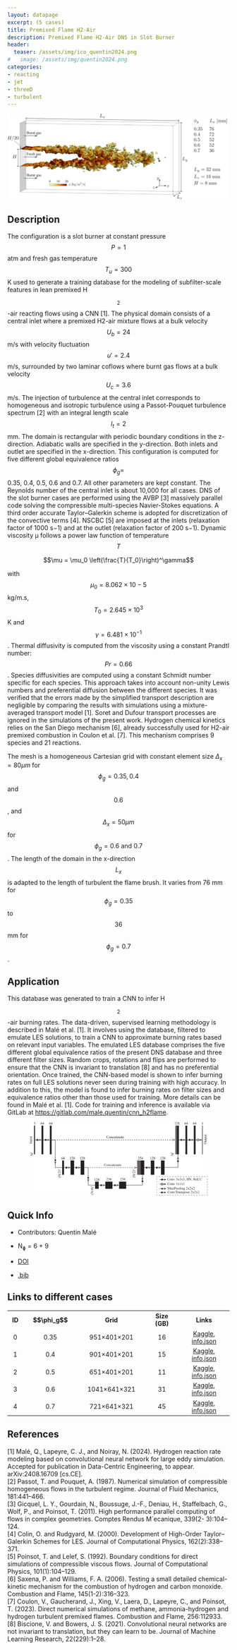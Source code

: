 ```yaml
---
layout: datapage
excerpt: (5 cases)
title: Premixed Flame H2-Air
description: Premixed Flame H2-Air DNS in Slot Burner
header:
  teaser: /assets/img/ico_quentin2024.png
#   image: /assets/img/quentin2024.png
categories: 
- reacting
- jet
- threeD
- turbulent
---
```

<div style="text-align: center;">
    <img src="./assets/img/quentin2024.png" alt="Image 1" style="max-width: 100%;">
</div>

## Description
The configuration is a slot burner at constant pressure $$P = 1$$ atm and fresh gas temperature $$T_u = 300$$ K used to generate a training database for the modeling of subfilter-scale features in lean premixed H$$_2$$-air reacting flows using a CNN [1]. The physical domain consists of a central inlet where a premixed H2-air mixture flows at a bulk velocity $$U_b = 24$$ m/s with velocity fluctuation $$u′= 2.4$$ m/s, surrounded by two laminar coflows where burnt gas flows at a bulk velocity $$U_c = 3.6$$ m/s. The injection of turbulence at the central inlet corresponds to homogeneous and isotropic turbulence using a Passot-Pouquet turbulence spectrum [2] with an integral length scale $$l_t = 2$$ mm. The domain is rectangular with periodic boundary conditions in the z-direction. Adiabatic walls are specified in the y-direction. Both inlets and outlet are specified in the x-direction. This configuration is computed for five different global equivalence ratios $$\phi_g = $$ 0.35, 0.4, 0.5, 0.6 and 0.7. All other parameters are kept constant. The Reynolds number of the central inlet is about 10,000 for all cases.
DNS of the slot burner cases are performed using the AVBP [3] massively parallel code solving the
compressible multi-species Navier-Stokes equations. A third order accurate Taylor–Galerkin scheme is adopted
for discretization of the convective terms [4]. NSCBC [5] are imposed at the inlets (relaxation factor of 1000
s−1) and at the outlet (relaxation factor of 200 s−1). Dynamic viscosity µ follows a power law function of
temperature $$T$$


$$\mu = \mu_0 \left(\frac{T}{T_0}\right)^\gamma$$

with $$\mu_0 = 8.062 × 10−5$$ kg/m.s, $$T_0 = 2.645 \times 10^3$$ K and $$γ = 6.481 \times 10^{−1}$$. Thermal diffusivity is computed
from the viscosity using a constant Prandtl number: $$Pr = 0.66$$. Species diffusivities are computed using
a constant Schmidt number specific for each species. This approach takes into account non-unity
Lewis numbers and preferential diffusion between the different species. It was verified that the errors made by
the simplified transport description are negligible by comparing the results with simulations using a mixture-
averaged transport model [1]. Soret and Dufour transport processes are ignored in the simulations of the present
work. Hydrogen chemical kinetics relies on the San Diego mechanism [6], already successfully used for H2-air
premixed combustion in Coulon et al. [7]. This mechanism comprises 9 species and 21 reactions.

The mesh is a homogeneous Cartesian grid with constant element size $\Delta_x = 80 \mu m$ for $$\phi_g = 0.35, 0.4$$ and
$$0.6$$, and $$\Delta_x = 50 \mu m$$ for $$\phi_g = 0.6\ \mathrm{and}\ 0.7$$. The length of the domain in the x-direction $$L_x$$ is adapted to the length of turbulent the flame brush. It varies from 76 mm for $$\phi_g = 0.35$$ to $$36$$ mm for $$\phi_g= 0.7$$.

## Application 
This database was generated to train a CNN to infer H$$_2$$-air burning rates. The data-driven, supervised learning
methodology is described in Malé et al. [1]. It involves using the database, filtered to emulate LES solutions, to train a
CNN to approximate burning rates based on relevant input variables. The emulated LES database comprises the
five different global equivalence ratios of the present DNS database and three different filter sizes. Random crops,
rotations and flips are performed to ensure that the CNN is invariant to translation [8] and has no preferential
orientation. Once trained, the CNN-based model is shown to infer burning rates on full LES solutions never
seen during training with high accuracy. In addition to this, the model is found to infer burning rates on filter
sizes and equivalence ratios other than those used for training. More details can be found in Malé et al. [1]. Code for
training and inference is available via GitLab at https://gitlab.com/male.quentin/cnn_h2flame.

<div style="text-align: center;">
    <img src="/assets/img/arch_quentin2024.png" alt="Image 1" style="max-width: 80%;">
</div>

## Quick Info
* Contributors: Quentin Malé
* N<sub>&#632;</sub> = 6 + 9

* <a href="https://doi.org/10.1017/dce.2025.1">DOI</a>
* <a href="./assets/bib/quentin2024.bib">.bib</a>

## Links to different cases

<script src="./assets/js/table.js"></script>

<table align="center">
    <tr class="header">
    <th style="width:2%;">ID</th>
    <th style="width:8%;">$$\phi_g$$</th>
      <!-- <th style="width:60%;">TPY</th> -->
    <th style="width:8%;">Grid</th>
    <th style="width:8%;">Size (GB)</th>
      <!-- <th style="width:60%;">Article</th> -->
    <th style="width:12%;">Links</th>
    </tr>
    <tr>       
        <td align="center"> 0 </td>
        <td align="center">0.35</td>
        <td align="center">951&times;401&times;201</td>
        <td align="center">16</td>
        <td align="center">
        <a href="https://www.kaggle.com/datasets/blastnet/premixed-flame-slot-burner-dns-h2air-phi035">Kaggle</a>, <a href="./assets/json/quentin2024/premixed-flame-slot-burner-dns-h2air-phi035-info.json">info.json</a><BR>
        </td>
    </tr>
    <tr>       
        <td align="center"> 1 </td>
        <td align="center">0.4</td>
        <td align="center">901&times;401&times;201</td>
        <td align="center">15</td>
        <td align="center">
        <a href="https://www.kaggle.com/datasets/blastnet/premixed-flame-slot-burner-dns-h2air-phi04">Kaggle</a>, <a href="./assets/json/quentin2024/premixed-flame-slot-burner-dns-h2air-phi04-info.json">info.json</a><BR>
        </td>
    </tr>
    <tr>       
        <td align="center"> 2 </td>
        <td align="center">0.5</td>
        <td align="center">651&times;401&times;201</td>
        <td align="center">11</td>
        <td align="center">
        <a href="https://www.kaggle.com/datasets/blastnet/premixed-flame-slot-burner-dns-h2air-phi05">Kaggle</a>, <a href="./assets/json/quentin2024/premixed-flame-slot-burner-dns-h2air-phi05-info.json">info.json</a><BR>
        </td>
    </tr>
    <tr>       
        <td align="center"> 3 </td>
        <td align="center">0.6</td>
        <td align="center">1041&times;641&times;321</td>
        <td align="center">31</td>
        <td align="center">
        <a href="https://www.kaggle.com/datasets/blastnet/premixed-flame-slot-burner-dns-h2air-phi06">Kaggle</a>, <a href="./assets/json/quentin2024/premixed-flame-slot-burner-dns-h2air-phi06-info.json">info.json</a><BR>
        </td>
    </tr>
    <tr>     
        <td align="center"> 4 </td>
        <td align="center">0.7</td>
        <td align="center">721&times;641&times;321</td>
        <td align="center">45</td>
        <td align="center">
        <a href="https://www.kaggle.com/datasets/blastnet/premixed-flame-slot-burner-dns-h2air-phi07">Kaggle</a>, <a href="./assets/json/quentin2024/premixed-flame-slot-burner-dns-h2air-phi07-info.json">info.json</a><BR>
        </td>
    </tr>
</table>

## References
[1] Malé, Q., Lapeyre, C. J., and Noiray, N. (2024). Hydrogen reaction rate modeling based on convolutional
neural network for large eddy simulation. Accepted for publication in Data-Centric Engineering, to appear.
arXiv:2408.16709 [cs.CE].  
[2] Passot, T. and Pouquet, A. (1987). Numerical simulation of compressible homogeneous flows in the turbulent
regime. Journal of Fluid Mechanics, 181:441–466.  
[3] Gicquel, L. Y., Gourdain, N., Boussuge, J.-F., Deniau, H., Staffelbach, G., Wolf, P., and Poinsot, T. (2011).
High performance parallel computing of flows in complex geometries. Comptes Rendus M´ecanique, 339(2-
3):104–124.  
[4] Colin, O. and Rudgyard, M. (2000). Development of High-Order Taylor–Galerkin Schemes for LES. Journal
of Computational Physics, 162(2):338–371.  
[5] Poinsot, T. and Lelef, S. (1992). Boundary conditions for direct simulations of compressible viscous flows.
Journal of Computational Physics, 101(1):104–129.  
[6] Saxena, P. and Williams, F. A. (2006). Testing a small detailed chemical-kinetic mechanism for the
combustion of hydrogen and carbon monoxide. Combustion and Flame, 145(1-2):316–323.  
[7] Coulon, V., Gaucherand, J., Xing, V., Laera, D., Lapeyre, C., and Poinsot, T. (2023). Direct numerical
simulations of methane, ammonia-hydrogen and hydrogen turbulent premixed flames. Combustion and Flame,
256:112933.  
[8] Biscione, V. and Bowers, J. S. (2021). Convolutional neural networks are not invariant to translation, but
they can learn to be. Journal of Machine Learning Research, 22(229):1–28.  




